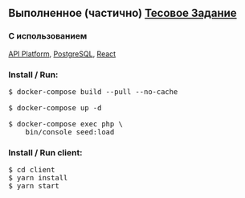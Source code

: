 ## Выполненное (частично) [Тесовое Задание](https://github.com/tesav/test-simple-shop/blob/main/TestTask.md)

### С использованием

[API Platform](https://api-platform.com),
[PostgreSQL](https://www.postgresql.org/),
[React](https://reactjs.org/)

### Install / Run:

<pre>
$ docker-compose build --pull --no-cache

$ docker-compose up -d

$ docker-compose exec php \
    bin/console seed:load
</pre>

### Install / Run client:

<pre>
$ cd client
$ yarn install
$ yarn start
</pre>


